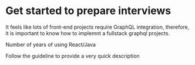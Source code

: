 # Get started to prepare interviews
It feels like lots of front-end projects require GraphQL integration, therefore, it is important to know how to implemnt a fullstack graphql projects.

Number of years of using React/Java

Follow the guideline to provide a very quick description